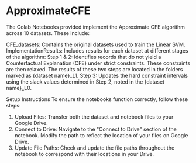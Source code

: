 # ApproximateCFE

The Colab Notebooks provided implement the Approximate CFE algorithm across 10 datasets. These include:

CFE_datasets: Contains the original datasets used to train the Linear SVM.
ImplementationResults: Includes results for each dataset at different stages of the algorithm:
Step 1 & 2: Identifies records that do not yield a Counterfactual Explanation (CFE) under strict constraints. These constraints are then relaxed. The results of these two steps are located in the folders marked as {dataset name}_L1.
Step 3: Updates the hard constraint intervals using the slack values determined in Step 2, noted in the {dataset name}_L0.

Setup Instructions
To ensure the notebooks function correctly, follow these steps:

1. Upload Files: Transfer both the dataset and notebook files to your Google Drive.
2. Connect to Drive:
    Navigate to the "Connect to Drive" section of the notebook.
    Modify the path to reflect the location of your files on Google Drive.
3. Update File Paths:
    Check and update the file paths throughout the notebook to correspond with their locations in your Drive.
